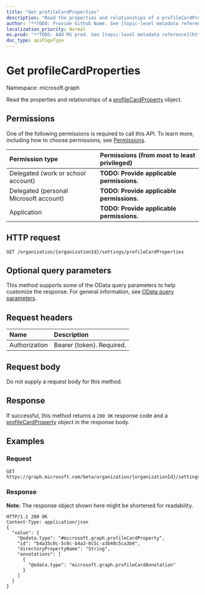 ```yaml
---
title: "Get profileCardProperties"
description: "Read the properties and relationships of a profileCardProperty object."
author: "**TODO: Provide Github Name. See [topic-level metadata reference](https://msgo.azurewebsites.net/add/document/guidelines/metadata.html#topic-level-metadata)**"
localization_priority: Normal
ms.prod: "**TODO: Add MS prod. See [topic-level metadata reference](https://msgo.azurewebsites.net/add/document/guidelines/metadata.html#topic-level-metadata)**"
doc_type: apiPageType
---
```


# Get profileCardProperties
Namespace: microsoft.graph

Read the properties and relationships of a [profileCardProperty](../resources/profilecardproperty.md) object.

## Permissions
One of the following permissions is required to call this API. To learn more, including how to choose permissions, see [Permissions](/concepts/permissions-reference.md).

|Permission type|Permissions (from most to least privileged)|
|:---|:---|
|Delegated (work or school account)|**TODO: Provide applicable permissions.**|
|Delegated (personal Microsoft account)|**TODO: Provide applicable permissions.**|
|Application|**TODO: Provide applicable permissions.**|

## HTTP request

<!-- {
  "blockType": "ignored"
}
-->
``` http
GET /organization/{organizationId}/settings/profileCardProperties
```

## Optional query parameters
This method supports some of the OData query parameters to help customize the response. For general information, see [OData query parameters](/graph/query-parameters).

## Request headers
|Name|Description|
|:---|:---|
|Authorization|Bearer {token}. Required.|

## Request body
Do not supply a request body for this method.

## Response

If successful, this method returns a `200 OK` response code and a [profileCardProperty](../resources/profilecardproperty.md) object in the response body.

## Examples

### Request
<!-- {
  "blockType": "request",
  "name": "get_profilecardproperty"
}
-->
``` http
GET https://graph.microsoft.com/beta/organization/{organizationId}/settings/profileCardProperties
```


### Response
**Note:** The response object shown here might be shortened for readability.
<!-- {
  "blockType": "response",
  "truncated": true,
  "@odata.type": "microsoft.graph.profileCardProperty"
}
-->
``` http
HTTP/1.1 200 OK
Content-Type: application/json
{
  "value": {
    "@odata.type": "#microsoft.graph.profileCardProperty",
    "id": "b4a35c0c-5c0c-b4a3-0c5c-a3b40c5ca3b4",
    "directoryPropertyName": "String",
    "annotations": [
      {
        "@odata.type": "microsoft.graph.profileCardAnnotation"
      }
    ]
  }
}
```

